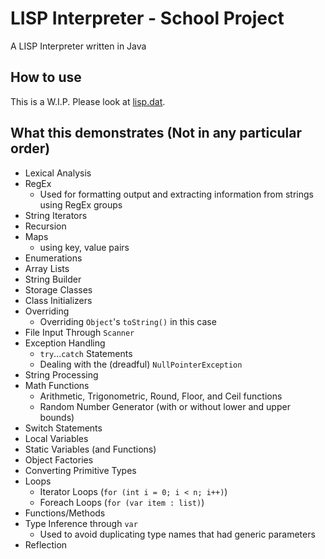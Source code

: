 # LISP Interpreter - School Project
A LISP Interpreter written in Java

## How to use
This is a W.I.P. Please look at [lisp.dat](lisp.dat).

## What this demonstrates (Not in any particular order)
 * Lexical Analysis
 * RegEx
   * Used for formatting output and extracting information from strings using RegEx groups
 * String Iterators
 * Recursion
 * Maps
   * using key, value pairs
 * Enumerations
 * Array Lists
 * String Builder
 * Storage Classes
 * Class Initializers
 * Overriding
   * Overriding `Object`'s `toString()` in this case
 * File Input Through `Scanner`
 * Exception Handling
   * `try`...`catch` Statements
   * Dealing with the (dreadful) `NullPointerException`
 * String Processing
 * Math Functions
    * Arithmetic, Trigonometric, Round, Floor, and Ceil functions
    * Random Number Generator (with or without lower and upper bounds)
 * Switch Statements
 * Local Variables
 * Static Variables (and Functions)
 * Object Factories
 * Converting Primitive Types
 * Loops
   * Iterator Loops (`for (int i = 0; i < n; i++)`)
   * Foreach Loops (`for (var item : list)`)
 * Functions/Methods
 * Type Inference through `var`
   * Used to avoid duplicating type names that had generic parameters
 * Reflection